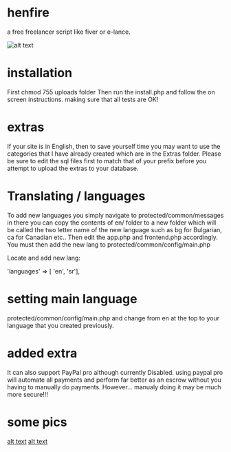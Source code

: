 # henfire
a free freelancer script like fiver or e-lance.

![alt text](https://raw.githubusercontent.com/Matthuffy/henfire/master/Extras%20/img/preview2.png)

# installation
First chmod 755 uploads folder
Then run the install.php and follow the on screen instructions. making sure that all tests are OK!

# extras
If your site is in English, then to save yourself time you may want to use the categories that I have already created which are in the Extras folder. Please be sure to edit the sql files first to match that of your prefix before you attempt to upload the extras to your database.

# Translating / languages
To add new languages you simply navigate to protected/common/messages in there you can copy the contents of en/ folder to a new folder which will be called the two letter name of the new language such as bg for Bulgarian, ca for Canadian etc..
Then edit the app.php and frontend.php accordingly.
You must then add the new lang to protected/common/config/main.php

Locate and add new lang:

'languages' => [ 'en', 'sr'],

# setting main language
protected/common/config/main.php and change from en at the top to your language that you created previously.

# added extra
It can also support PayPal pro although currently Disabled. using paypal pro will automate all payments and perform far better as an escrow without you having to manually do payments. However... manualy doing it may be much more secure!!!

# some pics
[alt text](https://raw.githubusercontent.com/Matthuffy/henfire/master/Extras%20/img/preview3.png)
[alt text](https://raw.githubusercontent.com/Matthuffy/henfire/master/Extras%20/img/preview4.png)
